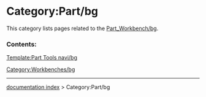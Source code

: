 # Category:Part/bg
This category lists pages related to the [Part\_Workbench/bg](Part_Workbench/bg.md).

### Contents:

[Template:Part Tools navi/bg](Template:Part_Tools_navi/bg.md)

[Category:Workbenches/bg](Category:Workbenches/bg.md)

---
[documentation index](../README.md) > Category:Part/bg

